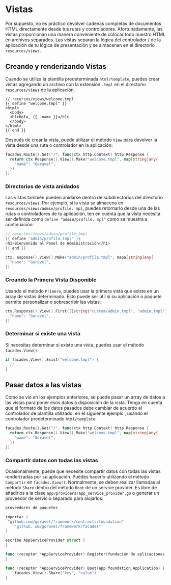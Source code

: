 # Vistas

Por supuesto, no es práctico devolver cadenas completas de documentos HTML directamente desde tus rutas y controladores.
Afortunadamente, las vistas proporcionan una manera conveniente de colocar todo nuestro HTML en archivos separados. Las vistas separan la lógica del controlador /
de la aplicación de tu lógica de presentación y se almacenan en el directorio `resources/views`.

## Creando y renderizando Vistas

Cuando se utiliza la plantilla predeterminada `html/template`, puedes crear vistas agregando un archivo con la extensión `.tmpl`
en el directorio `resources/views` de la aplicación.

```
// recursos/views/welcome.tmpl
{{ define "welcome.tmpl" }}
<html>
  <body>
  <h1>Hola, {{ .name }}</h1>
  </body>
</html>
{{ end }}
```

Después de crear la vista, puede utilizar el método `View` para devolver la vista desde una ruta o controlador en la aplicación:

```go
facades.Route().Get("/", func(ctx http.Context) http.Response {
  return ctx.Response().View().Make("welcome.tmpl", map[string]any{
    "name": "Goravel",
  })
})
```

### Directorios de vista anidados

Las vistas también pueden anidarse dentro de subdirectorios del directorio `resources/views`. Por ejemplo, si la vista se almacena
en `resources/views/admin/profile. mpl`, puedes retornarlo desde una de las rutas o controladores de tu aplicación, ten en cuenta
que la vista necesita ser definida como `define "admin/profile. mpl"` como se muestra a continuación:

```go
// recursos/views/admin/profile.tmpl
{{ define "admin/profile.tmpl" }}
<h1>Bienvenido al Panel de Administración</h1>
{{ end }}

ctx. esponse().View().Make("admin/profile.tmpl", mapa[string]any{
  "name": "Goravel",
})
```

### Creando la Primera Vista Disponible

Usando el método `Primero`, puedes usar la primera vista que existe en un array de vistas determinado. Esto puede ser útil si su
aplicación o paquete permite personalizar o sobrescribir las vistas:

```go
ctx.Response().View().First([]string{"custom/admin.tmpl", "admin.tmpl"}, mapear[string]any{
  "name": "Goravel",
})
```

### Determinar si existe una vista

Si necesitas determinar si existe una vista, puedes usar el método `facades.View()`:

```go
if facades.View().Exist("welcome.tmpl") {
  // ...
}
```

## Pasar datos a las vistas

Como se vio en los ejemplos anteriores, se puede pasar un array de datos a las vistas para poner esos datos a disposición de la vista.
Tenga en cuenta que el formato de los datos pasados debe cambiar de acuerdo al controlador de plantilla utilizado. en el siguiente ejemplo
, usando el controlador predeterminado `html/template`:

```go
facades.Route().Get("/", func(ctx http.Context) http.Response {
  return ctx.Response().View().Make("welcome.tmpl", map[string]any{
    "name": "Goravel",
  })
})
```

### Compartir datos con todas las vistas

Ocasionalmente, puede que necesite compartir datos con todas las vistas renderizadas por su aplicación. Puedes hacerlo utilizando el método
`Compartir` en `facades.View()`. Normalmente, se deben realizar llamadas al método `Share` dentro del método
`Boot` de un service provider. Es libre de añadirlos a la clase `app/providers/app_service_provider.go` o generar un proveedor de servicio
separado para alojarlos:

```go
proveedores de paquetes

importar (
 "github.com/goravel/framework/contracts/foundation"
    "github. om/goravel/framework/facades"
)

escribe AppServiceProvider struct {
}

func (receptor *AppServiceProvider) Register(fundación de aplicaciones. pplicación) {
}

func (receptor *AppServiceProvider) Boot(app foundation.Application) {
    facades.View().Share("key", "value")
}
```
